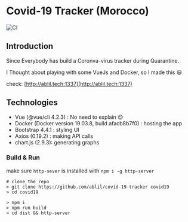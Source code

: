 # Covid-19 Tracker (Morocco)

![CI](https://github.com/ablil/covid-19-tracker/workflows/CI/badge.svg?branch=develop)

## Introduction

Since Everybody has build a Coronva-virus tracker during Quarantine.

I Thought about playing with some VueJs and Docker, so I made this :smiley:

check: [http://ablil.tech:1337](http://ablil.tech:1337)

## Technologies

* Vue (@vue/cli 4.2.3) : No need to explain :wink:
* Docker (Docker version 19.03.8, build afacb8b7f0) : hosting the app
* Bootstrap 4.4.1 : styling UI
* Axios (0.19.2) : making API calls
* chart.js (2.9.3): generating graphs


### Build & Run

make sure `http-sever` is installed with `npm i -g http-server`

```
# clone the repo
> git clone https://github.com/ablil/covid-19-tracker covid19
> cd covid19

> npm i
> npm run build
> cd dist && http-server
```